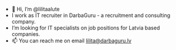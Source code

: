 - 👋 Hi, I’m @lilitaalute 
- I work as IT recruiter in DarbaGuru - a recruitment and consulting company.
- I’m looking for IT specialists on job positions for Latvia based companies. 
- 📫 You can reach me on email lilita@darbaguru.lv 
